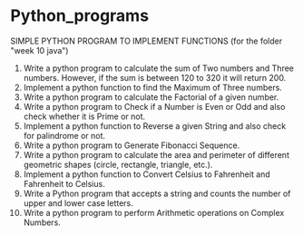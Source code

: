 # Python_programs


SIMPLE PYTHON PROGRAM TO IMPLEMENT FUNCTIONS (for the folder "week 10 java")
1. Write a python program to calculate the sum of Two numbers and Three numbers.
However, if the sum is between 120 to 320 it will return 200.
2. Implement a python function to find the Maximum of Three numbers.
3. Write a python program to calculate the Factorial of a given number.
4. Write a python program to Check if a Number is Even or Odd and also check whether
it is Prime or not.
5. Implement a python function to Reverse a given String and also check for palindrome
or not.
6. Write a python program to Generate Fibonacci Sequence.
7. Write a python program to calculate the area and perimeter of different geometric
shapes (circle, rectangle, triangle, etc.).
8. Implement a python function to Convert Celsius to Fahrenheit and Fahrenheit to
Celsius.
9. Write a Python program that accepts a string and counts the number of upper and
lower case letters.
10. Write a python program to perform Arithmetic operations on Complex Numbers.
